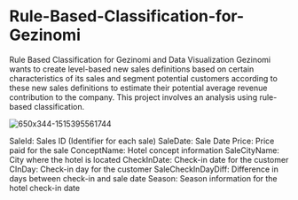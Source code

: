 # Rule-Based-Classification-for-Gezinomi
 Rule Based Classification for Gezinomi and Data Visualization
Gezinomi wants to create level-based new sales definitions based on certain characteristics of its sales and segment potential customers according to these new sales definitions to estimate their potential average revenue contribution to the company. This project involves an analysis using rule-based classification.

![650x344-1515395561744](https://github.com/ugurst/Rule-Based-Classification-for-Gezinomi/assets/115634202/39fd053b-469a-4ec2-b0de-fae8eb95d0b9)

SaleId: Sales ID (Identifier for each sale) 
SaleDate: Sale Date Price: Price paid for the sale 
ConceptName: Hotel concept information 
SaleCityName: City where the hotel is located
CheckInDate: Check-in date for the customer 
CInDay: Check-in day for the customer 
SaleCheckInDayDiff: Difference in days between check-in and sale date 
Season: Season information for the hotel check-in date

